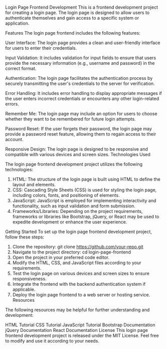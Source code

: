 Login Page Frontend Development
This is a frontend development project for creating a login page. The login page is designed to allow users to authenticate themselves and gain access to a specific system or application.

Features
The login page frontend includes the following features:

User Interface: The login page provides a clean and user-friendly interface for users to enter their credentials.

Input Validation: It includes validation for input fields to ensure that users provide the necessary information (e.g., username and password) in the correct format.

Authentication: The login page facilitates the authentication process by securely transmitting the user's credentials to the server for verification.

Error Handling: It includes error handling to display appropriate messages if the user enters incorrect credentials or encounters any other login-related errors.

Remember Me: The login page may include an option for users to choose whether they want to be remembered for future login attempts.

Password Reset: If the user forgets their password, the login page may provide a password reset feature, allowing them to regain access to their account.

Responsive Design: The login page is designed to be responsive and compatible with various devices and screen sizes.
Technologies Used

The login page frontend development project utilizes the following technologies:

1. HTML: The structure of the login page is built using HTML to define the layout and elements.
2. CSS: Cascading Style Sheets (CSS) is used for styling the login page, including colors, fonts, and positioning of elements.
3. JavaScript: JavaScript is employed for implementing interactivity and functionality, such as input validation and form submission.
4. Frameworks/Libraries: Depending on the project requirements, frameworks or libraries like Bootstrap, jQuery, or React may be used to expedite development or enhance the user experience.


Getting Started
To set up the login page frontend development project, follow these steps:

1. Clone the repository: git clone https://github.com/your-repo.git
2. Navigate to the project directory: cd login-page-frontend
3. Open the project in your preferred code editor.
4. Modify the HTML, CSS, and JavaScript files according to your requirements.
5. Test the login page on various devices and screen sizes to ensure responsiveness.
6. Integrate the frontend with the backend authentication system if applicable.
7. Deploy the login page frontend to a web server or hosting service.
Resources

The following resources may be helpful for further understanding and development:

HTML Tutorial
CSS Tutorial
JavaScript Tutorial
Bootstrap Documentation
jQuery Documentation
React Documentation
License
This login page frontend development project is released under the MIT License. Feel free to modify and use it according to your needs.

